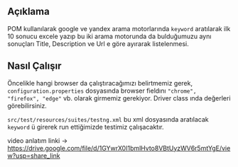 ## **Açıklama**
POM kullanılarak google ve yandex arama motorlarında `keyword` aratılarak ilk 10 sonucu excele yazıp bu iki arama motorunda da bulduğumuzu aynı sonuçları Title, Description ve Url e göre ayırarak listelenmesi.



## __Nasıl Çalışır__

Öncelikle hangi browser da çalıştıracağımızı belirtmemiz gerek,
`configuration.properties` dosyasında browser fieldını `"chrome", "firefox", "edge"` vb. olarak girmemiz gerekiyor. Driver class ında değerleri görebilirsiniz.

`src/test/resources/suites/testng.xml` bu xml dosyasında aratılacak `keyword` ü girerek run ettiğimizde testimiz çalışacaktır.


video anlatım linki -> https://drive.google.com/file/d/1GYwrX0I1bmlHvto8VBtUyzWV6r5mtYgE/view?usp=share_link